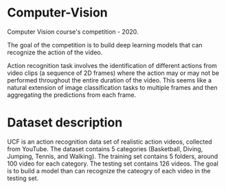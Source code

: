 # Computer-Vision
Computer Vision course's competition - 2020.

The goal of the competition is to build deep learning models that can recognize the action of the video.

Action recognition task involves the identification of different actions from video clips (a sequence of 2D frames) where the action may or may not be performed throughout the entire duration of the video. This seems like a natural extension of image classification tasks to multiple frames and then aggregating the predictions from each frame.

# Dataset description
UCF is an action recognition data set of realistic action videos, collected from YouTube. The dataset contains 5 categories (Basketball, Diving, Jumping, Tennis, and Walking). The training set contains 5 folders, around 100 video for each category. The testing set contains 126 videos. The goal is to build a model than can recognize the cateogry of each video in the testing set.
